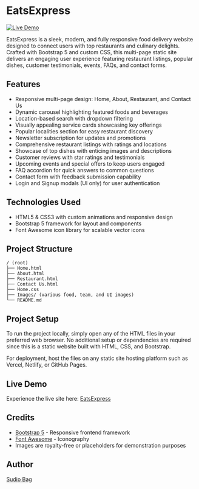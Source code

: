 # EatsExpress

[![Live Demo](https://img.shields.io/badge/Live-Demo-brightgreen)](https://eats-express28.vercel.app)

EatsExpress is a sleek, modern, and fully responsive food delivery website designed to connect users with top restaurants and culinary delights. Crafted with Bootstrap 5 and custom CSS, this multi-page static site delivers an engaging user experience featuring restaurant listings, popular dishes, customer testimonials, events, FAQs, and contact forms.

## Features

- Responsive multi-page design: Home, About, Restaurant, and Contact Us
- Dynamic carousel highlighting featured foods and beverages
- Location-based search with dropdown filtering
- Visually appealing service cards showcasing key offerings
- Popular localities section for easy restaurant discovery
- Newsletter subscription for updates and promotions
- Comprehensive restaurant listings with ratings and locations
- Showcase of top dishes with enticing images and descriptions
- Customer reviews with star ratings and testimonials
- Upcoming events and special offers to keep users engaged
- FAQ accordion for quick answers to common questions
- Contact form with feedback submission capability
- Login and Signup modals (UI only) for user authentication

## Technologies Used

- HTML5 & CSS3 with custom animations and responsive design
- Bootstrap 5 framework for layout and components
- Font Awesome icon library for scalable vector icons

## Project Structure

```
/ (root)
├── Home.html
├── About.html
├── Restaurant.html
├── Contact Us.html
├── Home.css
├── Images/ (various food, team, and UI images)
└── README.md
```

## Project Setup

To run the project locally, simply open any of the HTML files in your preferred web browser. No additional setup or dependencies are required since this is a static website built with HTML, CSS, and Bootstrap.

For deployment, host the files on any static site hosting platform such as Vercel, Netlify, or GitHub Pages.

## Live Demo

Experience the live site here: [EatsExpress](https://eats-express28.vercel.app)

## Credits

- [Bootstrap 5](https://getbootstrap.com/) - Responsive frontend framework
- [Font Awesome](https://fontawesome.com/) - Iconography
- Images are royalty-free or placeholders for demonstration purposes

## Author

[Sudip Bag](https://github.com/Sudip294)
